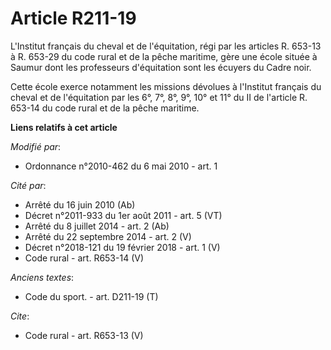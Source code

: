 # Article R211-19

L'Institut français du cheval et de l'équitation, régi par les articles R. 653-13 à R. 653-29 du code rural et de la pêche
maritime, gère une école située à Saumur dont les professeurs d'équitation sont les écuyers du Cadre noir. 

Cette école exerce notamment les missions dévolues à l'Institut français du cheval et de l'équitation par les 6°, 7°, 8°, 9°,
10° et 11° du II de l'article R. 653-14 du code rural et de la pêche maritime.

**Liens relatifs à cet article**

_Modifié par_:

  - Ordonnance n°2010-462 du 6 mai 2010 - art. 1

_Cité par_:

  - Arrêté du 16 juin 2010 (Ab)
  - Décret n°2011-933 du 1er août 2011 - art. 5 (VT)
  - Arrêté du 8 juillet 2014 - art. 2 (Ab)
  - Arrêté du 22 septembre 2014 - art. 2 (V)
  - Décret n°2018-121 du 19 février 2018 - art. 1 (V)
  - Code rural - art. R653-14 (V)

_Anciens textes_:

  - Code du sport. - art. D211-19 (T)

_Cite_:

  - Code rural - art. R653-13 (V)
